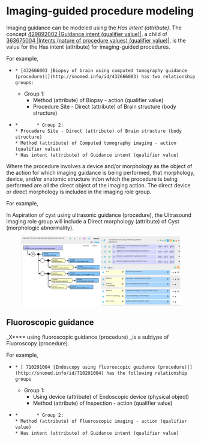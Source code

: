# Imaging-guided procedure modeling

Imaging guidance can be modeled using the  _Has intent (attribute)_. The concept [429892002 |Guidance intent (qualifier value)|](http://snomed.info/id/429892002), a child of [363675004 |Intents (nature of procedure values) (qualifier value)|](http://snomed.info/id/363675004), is the value for the Has intent (attribute) for imaging-guided procedures. 

For example,

  *     * [432666003 |Biopsy of brain using computed tomography guidance (procedure)|](http://snomed.info/id/432666003) has two relationship groups:
      * Group 1: 
        * Method (attribute) of Biopsy - action (qualifier value)
        * Procedure Site - Direct (attribute) of Brain structure (body structure)

  *     *       * Group 2:
        * Procedure Site - Direct (attribute) of Brain structure (body structure)
        * Method (attribute) of Computed tomography imaging - action (qualifier value)
        * Has intent (attribute) of Guidance intent (qualifier value)

Where the procedure involves a device and/or morphology as the object of the action for which imaging guidance is being performed, that morphology, device, and/or anatomic structure in/on which the procedure is being performed are all the direct object of the imaging action. The direct device or direct morphology is included in the imaging role group.

For example,

In Aspiration of cyst using ultrasonic guidance (procedure), the Ultrasound imaging role group will include a Direct morphology (attribute) of Cyst (morphologic abnormality). 

<figure><img src="images/212340432.png" alt="" title=""></figure>

## Fluoroscopic guidance

 _X**** using fluoroscopic guidance (procedure) _is a subtype of Fluoroscopy (procedure).

For example, 

  *     * [ 710291004 |Endoscopy using fluoroscopic guidance (procedure)|](http://snomed.info/id/710291004) has the following relationship groups
      * Group 1:
        * Using device (attribute) of Endoscopic device (physical object)
        * Method (attribute) of Inspection - action (qualifier value)

  *     *       * Group 2:
        * Method (attribute) of Fluoroscopic imaging - action (qualifier value)
        * Has intent (attribute) of Guidance intent (qualifier value)

